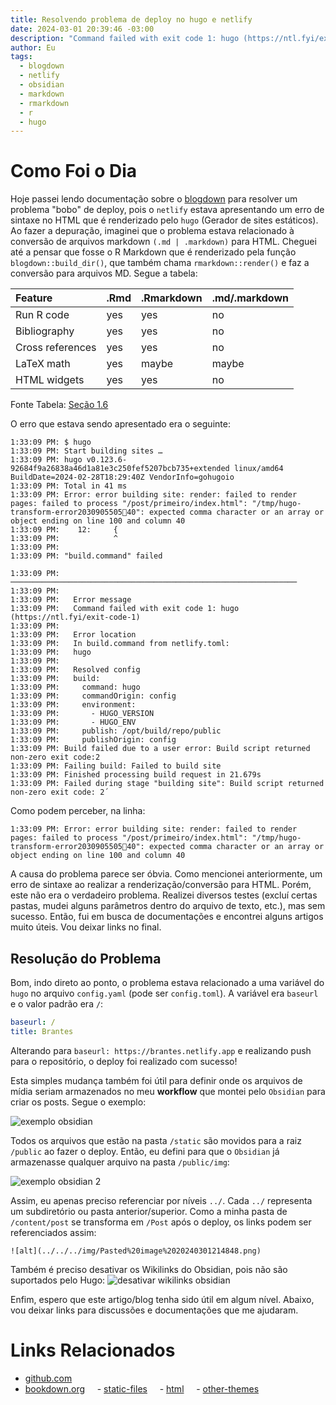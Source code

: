 ```yaml
---
title: Resolvendo problema de deploy no hugo e netlify
date: 2024-03-01 20:39:46 -03:00
description: "Command failed with exit code 1: hugo (https://ntl.fyi/exit-code-1)"
author: Eu
tags:
  - blogdown
  - netlify
  - obsidian
  - markdown
  - rmarkdown
  - r
  - hugo
---
```

# Como Foi o Dia

Hoje passei lendo documentação sobre o [blogdown](https://github.com/rstudio/blogdown) para resolver um problema "bobo" de deploy, pois o `netlify` estava apresentando um erro de sintaxe no HTML que é renderizado pelo `hugo` (Gerador de sites estáticos). Ao fazer a depuração, imaginei que o problema estava relacionado à conversão de arquivos markdown `(.md | .markdown)` para HTML. Cheguei até a pensar que fosse o R Markdown que é renderizado pela função `blogdown::build_dir()`, que também chama `rmarkdown::render()` e faz a conversão para arquivos MD. Segue a tabela:

| Feature          | .Rmd | .Rmarkdown | .md/.markdown |
| :--------------- | :--- | :--------- | :------------ |
| Run R code       | yes  | yes        | no            |
| Bibliography     | yes  | yes        | no            |
| Cross references | yes  | yes        | no            |
| LaTeX math       | yes  | maybe      | maybe         |
| HTML widgets     | yes  | yes        | no            |
Fonte Tabela: [Seção 1.6](https://bookdown.org/yihui/blogdown/output-format.html#output-format)

O erro que estava sendo apresentado era o seguinte:

```
1:33:09 PM: $ hugo
1:33:09 PM: Start building sites …
1:33:09 PM: hugo v0.123.6-92684f9a26838a46d1a81e3c250fef5207bcb735+extended linux/amd64 BuildDate=2024-02-28T18:29:40Z VendorInfo=gohugoio
1:33:09 PM: Total in 41 ms
1:33:09 PM: Error: error building site: render: failed to render pages: failed to process "/post/primeiro/index.html": "/tmp/hugo-transform-error2030905505💯40": expected comma character or an array or object ending on line 100 and column 40
1:33:09 PM:    12:     {
1:33:09 PM:            ^
1:33:09 PM: ​
1:33:09 PM: "build.command" failed                                        
1:33:09 PM: ────────────────────────────────────────────────────────────────
1:33:09 PM: ​
1:33:09 PM:   Error message
1:33:09 PM:   Command failed with exit code 1: hugo (https://ntl.fyi/exit-code-1)
1:33:09 PM: ​
1:33:09 PM:   Error location
1:33:09 PM:   In build.command from netlify.toml:
1:33:09 PM:   hugo
1:33:09 PM: ​
1:33:09 PM:   Resolved config
1:33:09 PM:   build:
1:33:09 PM:     command: hugo
1:33:09 PM:     commandOrigin: config
1:33:09 PM:     environment:
1:33:09 PM:       - HUGO_VERSION
1:33:09 PM:       - HUGO_ENV
1:33:09 PM:     publish: /opt/build/repo/public
1:33:09 PM:     publishOrigin: config
1:33:09 PM: Build failed due to a user error: Build script returned non-zero exit code:2
1:33:09 PM: Failing build: Failed to build site
1:33:09 PM: Finished processing build request in 21.679s
1:33:09 PM: Failed during stage "building site": Build script returned non-zero exit code: 2´
```

Como podem perceber, na linha:

```
1:33:09 PM: Error: error building site: render: failed to render pages: failed to process "/post/primeiro/index.html": "/tmp/hugo-transform-error2030905505💯40": expected comma character or an array or object ending on line 100 and column 40
```

A causa do problema parece ser óbvia. Como mencionei anteriormente, um erro de sintaxe ao realizar a renderização/conversão para HTML. Porém, este não era o verdadeiro problema. Realizei diversos testes (excluí certas pastas, mudei alguns parâmetros dentro do arquivo de texto, etc.), mas sem sucesso. Então, fui em busca de documentações e encontrei alguns artigos muito úteis. Vou deixar links no final.
## Resolução do Problema

Bom, indo direto ao ponto, o problema estava relacionado a uma variável do `hugo` no arquivo `config.yaml` (pode ser `config.toml`). A variável era `baseurl` e o valor padrão era `/`:

```yaml
baseurl: /
title: Brantes
```

Alterando para `baseurl: https://brantes.netlify.app` e realizando push para o repositório, o deploy foi realizado com sucesso!

Esta simples mudança também foi útil para definir onde os arquivos de mídia seriam armazenados no meu **workflow** que montei pelo ``Obsidian`` para criar os posts. Segue o exemplo:

![exemplo obsidian](../../../img/Pasted%20image%2020240301214848.png)

Todos os arquivos que estão na pasta `/static` são movidos para a raiz `/public` ao fazer o deploy. Então, eu defini para que o ``Obsidian`` já armazenasse qualquer arquivo na pasta `/public/img`:

![exemplo obsidian 2](../../../img/Pasted%20image%2020240301220312.png)

Assim, eu apenas preciso referenciar por níveis `../`. Cada `../` representa um subdiretório ou pasta anterior/superior. Como a minha pasta de `/content/post` se transforma em `/Post` após o deploy, os links podem ser referenciados assim:

```
![alt](../../../img/Pasted%20image%2020240301214848.png)
```

Também é preciso desativar os Wikilinks do Obsidian, pois não são suportados pelo Hugo:
![desativar wikilinks obsidian](../../../img/Pasted%20image%2020240301220810.png)

Enfim, espero que este artigo/blog tenha sido útil em algum nível. Abaixo, vou deixar links para discussões e documentações que me ajudaram.

# Links Relacionados

- [github.com](https://github.com/rstudio/blogdown/issues/45)
- [bookdown.org](https://bookdown.org)
    - [static-files](https://bookdown.org/yihui/blogdown/static-files.html)
    - [html](https://bookdown.org/yihui/blogdown/html.html)
    - [other-themes](https://bookdown.org/yihui/blogdown)